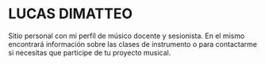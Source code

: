 # LUCAS DIMATTEO

Sitio personal con mi perfíl de músico docente y sesionista.
En el mismo encontrará información sobre las clases de instrumento o para contactarme si necesitas que participe de tu proyecto musical.